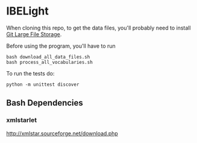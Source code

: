 # IBELight

When cloning this repo, to get the data files, you'll probably need to install [Git Large File Storage](https://git-lfs.github.com/).

Before using the program, you'll have to run 

```
bash download_all_data_files.sh
bash process_all_vocabularies.sh
```

To run the tests do:

```python -m unittest discover```

## Bash Dependencies

### xmlstarlet

http://xmlstar.sourceforge.net/download.php

